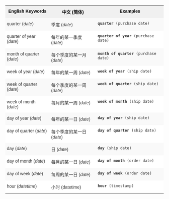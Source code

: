 <style type="text/css">
.tg  {border-collapse:collapse;border-spacing:0;border:none;border-color:#ccc;}
.tg td{font-family:Arial, sans-serif;font-size:14px;padding:10px 5px;border-style:solid;border-width:0px;overflow:hidden;word-break:normal;border-color:#ccc;color:#333;background-color:#fff;}
.tg th{font-family:Arial, sans-serif;font-size:14px;font-weight:normal;padding:10px 5px;border-style:solid;border-width:0px;overflow:hidden;word-break:normal;border-color:#ccc;color:#333;background-color:#f0f0f0;}
.tg .tg-31q5{background-color:#f0f0f0;color:#000;font-weight:bold;vertical-align:top}
.tg .tg-b7b8{background-color:#f9f9f9;vertical-align:top}
.tg .tg-yw4l{vertical-align:top}
</style>
<table class="tg">
  <tr>
    <th class="tg-31q5">English Keywords</th>
    <th class="tg-31q5">中文 (简体)</th>
    <th class="tg-31q5">Examples</th>
  </tr>
  <tr>
    <td class="tg-b7b8">quarter (<em>date</em>)</td>
    <td class="tg-b7b8">季度 (<em>date</em>)</td>
    <td class="tg-b7b8"><code><b>quarter</b> (purchase date)</code></td>
  </tr>
  <tr>
    <td class="tg-yw4l">quarter of year (<em>date</em>)</td>
    <td class="tg-yw4l">每年的某一季度 (<em>date</em>)</td>
    <td class="tg-yw4l"><code><b>quarter of year</b> (purchase date)</code></td>
  </tr>
  <tr>
    <td class="tg-b7b8">month of quarter (<em>date</em>)</td>
    <td class="tg-b7b8">每个季度的某一月 (<em>date</em>)</td>
    <td class="tg-b7b8"><code><b>month of quarter</b> (purchase date)</code></td>
  </tr>
  <tr>
    <td class="tg-yw4l">week of year (<em>date</em>)</td>
    <td class="tg-yw4l">每年的某一周 (<em>date</em>)</td>
    <td class="tg-yw4l"><code><b>week of year</b> (ship date)</code></td>
  </tr>
  <tr>
    <td class="tg-b7b8">week of quarter (<em>date</em>)</td>
    <td class="tg-b7b8">每个季度的某一周 (<em>date</em>)</td>
    <td class="tg-b7b8"><code><b>week of quarter</b> (ship date)</code></td>
  </tr>
  <tr>
    <td class="tg-yw4l">week of month (<em>date</em>)</td>
    <td class="tg-yw4l">每月的某一周 (<em>date</em>)</td>
    <td class="tg-yw4l"><code><b>week of month</b> (ship date)</code></td>
  </tr>
  <tr>
    <td class="tg-b7b8">day of year (<em>date</em>)</td>
    <td class="tg-b7b8">每年的某一日 (<em>date</em>)</td>
    <td class="tg-b7b8"><code><b>day of year</b> (ship date)</code></td>
  </tr>
  <tr>
    <td class="tg-yw4l">day of quarter (<em>date</em>)</td>
    <td class="tg-yw4l">每个季度的某一日 (<em>date</em>)</td>
    <td class="tg-yw4l"><code><b>day of quarter</b> (ship date)</code></td>
  </tr>
  <tr>
    <td class="tg-b7b8">day (<em>date</em>)</td>
    <td class="tg-b7b8">日 (<em>date</em>)</td>
    <td class="tg-b7b8"><code><b>day</b> (ship date)</code></td>
  </tr>
  <tr>
    <td class="tg-yw4l">day of month (<em>date</em>)</td>
    <td class="tg-yw4l">每月的某一日 (<em>date</em>)</td>
    <td class="tg-yw4l"><code><b>day of month</b> (order date)</code></td>
  </tr>
  <tr>
    <td class="tg-b7b8">day of week (<em>date</em>)</td>
    <td class="tg-b7b8">每周的某一日 (<em>date</em>)</td>
    <td class="tg-b7b8"><code><b>day of week</b> (order date)</code></td>
  </tr>
  <tr>
    <td class="tg-yw4l">hour (<em>datetime</em>)</td>
    <td class="tg-yw4l">小时 (datetime)</td>
    <td class="tg-yw4l"><code><b>hour</b> (timestamp)</code></td>
  </tr>
</table>
